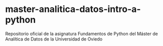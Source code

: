 # master-analitica-datos-intro-a-python
Repositorio oficial de la asignatura Fundamentos de Python del Máster de Analítica de Datos de la Universidad de Oviedo
